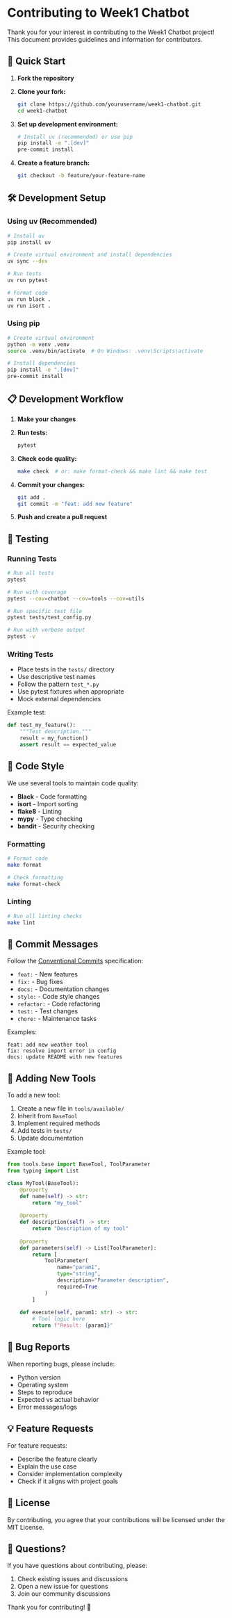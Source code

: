 # Contributing to Week1 Chatbot

Thank you for your interest in contributing to the Week1 Chatbot project! This document provides guidelines and information for contributors.

## 🚀 Quick Start

1. **Fork the repository**
2. **Clone your fork:**
   ```bash
   git clone https://github.com/yourusername/week1-chatbot.git
   cd week1-chatbot
   ```

3. **Set up development environment:**
   ```bash
   # Install uv (recommended) or use pip
   pip install -e ".[dev]"
   pre-commit install
   ```

4. **Create a feature branch:**
   ```bash
   git checkout -b feature/your-feature-name
   ```

## 🛠️ Development Setup

### Using uv (Recommended)

```bash
# Install uv
pip install uv

# Create virtual environment and install dependencies
uv sync --dev

# Run tests
uv run pytest

# Format code
uv run black .
uv run isort .
```

### Using pip

```bash
# Create virtual environment
python -m venv .venv
source .venv/bin/activate  # On Windows: .venv\Scripts\activate

# Install dependencies
pip install -e ".[dev]"
pre-commit install
```

## 📋 Development Workflow

1. **Make your changes**
2. **Run tests:**
   ```bash
   pytest
   ```

3. **Check code quality:**
   ```bash
   make check  # or: make format-check && make lint && make test
   ```

4. **Commit your changes:**
   ```bash
   git add .
   git commit -m "feat: add new feature"
   ```

5. **Push and create a pull request**

## 🧪 Testing

### Running Tests

```bash
# Run all tests
pytest

# Run with coverage
pytest --cov=chatbot --cov=tools --cov=utils

# Run specific test file
pytest tests/test_config.py

# Run with verbose output
pytest -v
```

### Writing Tests

- Place tests in the `tests/` directory
- Use descriptive test names
- Follow the pattern `test_*.py`
- Use pytest fixtures when appropriate
- Mock external dependencies

Example test:
```python
def test_my_feature():
    """Test description."""
    result = my_function()
    assert result == expected_value
```

## 🎨 Code Style

We use several tools to maintain code quality:

- **Black** - Code formatting
- **isort** - Import sorting
- **flake8** - Linting
- **mypy** - Type checking
- **bandit** - Security checking

### Formatting

```bash
# Format code
make format

# Check formatting
make format-check
```

### Linting

```bash
# Run all linting checks
make lint
```

## 📝 Commit Messages

Follow the [Conventional Commits](https://www.conventionalcommits.org/) specification:

- `feat:` - New features
- `fix:` - Bug fixes
- `docs:` - Documentation changes
- `style:` - Code style changes
- `refactor:` - Code refactoring
- `test:` - Test changes
- `chore:` - Maintenance tasks

Examples:
```
feat: add new weather tool
fix: resolve import error in config
docs: update README with new features
```

## 🔧 Adding New Tools

To add a new tool:

1. Create a new file in `tools/available/`
2. Inherit from `BaseTool`
3. Implement required methods
4. Add tests in `tests/`
5. Update documentation

Example tool:
```python
from tools.base import BaseTool, ToolParameter
from typing import List

class MyTool(BaseTool):
    @property
    def name(self) -> str:
        return "my_tool"
    
    @property
    def description(self) -> str:
        return "Description of my tool"
    
    @property
    def parameters(self) -> List[ToolParameter]:
        return [
            ToolParameter(
                name="param1",
                type="string",
                description="Parameter description",
                required=True
            )
        ]
    
    def execute(self, param1: str) -> str:
        # Tool logic here
        return f"Result: {param1}"
```

## 🐛 Bug Reports

When reporting bugs, please include:

- Python version
- Operating system
- Steps to reproduce
- Expected vs actual behavior
- Error messages/logs

## 💡 Feature Requests

For feature requests:

- Describe the feature clearly
- Explain the use case
- Consider implementation complexity
- Check if it aligns with project goals

## 📄 License

By contributing, you agree that your contributions will be licensed under the MIT License.

## 🤝 Questions?

If you have questions about contributing, please:

1. Check existing issues and discussions
2. Open a new issue for questions
3. Join our community discussions

Thank you for contributing! 🎉
